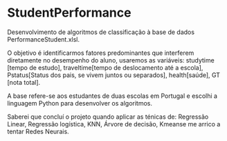 # StudentPerformance
Desenvolvimento de algoritmos de classificação à base de dados PerformanceStudent.xlsl.

O objetivo é identificarmos fatores predominantes que interferem diretamente no desempenho do aluno,
usaremos as variáveis: studytime [tempo de estudo], traveltime[tempo de deslocamento até a escola], Pstatus[Status dos pais, se vivem juntos ou separados], 
health[saúde], GT [nota total].

A base refere-se aos estudantes de duas escolas em Portugal e escolhi a linguagem Python para desenvolver os algoritmos.

Saberei que concluí o projeto quando aplicar as ténicas de:
Regressão Linear, Regressão logística, KNN, Árvore de decisão, Kmeanse me arrico a tentar Redes Neurais.
